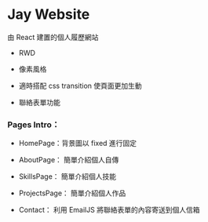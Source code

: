 # Jay Website

由 React 建置的個人履歷網站

- RWD

- 像素風格

- 適時搭配 css transition 使頁面更加生動

- 聯絡表單功能

### Pages Intro：

- HomePage：背景圖以 fixed 進行固定

- AboutPage：
  簡單介紹個人自傳

- SkillsPage：
  簡單介紹個人技能

- ProjectsPage：
  簡單介紹個人作品
- Contact：
  利用 EmailJS 將聯絡表單的內容寄送到個人信箱

